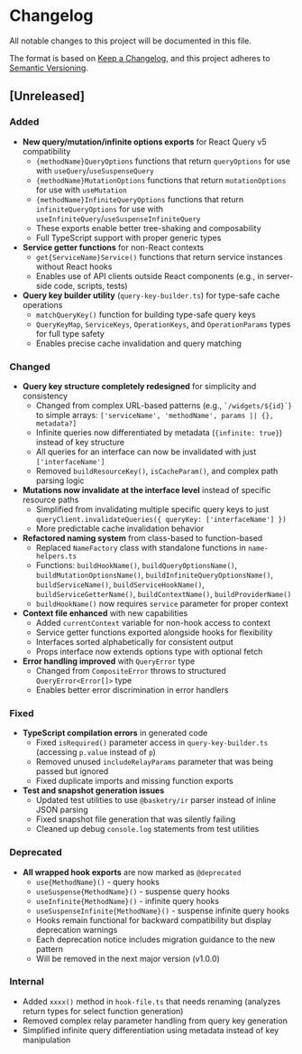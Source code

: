 # Changelog

All notable changes to this project will be documented in this file.

The format is based on [Keep a Changelog](https://keepachangelog.com/en/1.0.0/),
and this project adheres to [Semantic Versioning](https://semver.org/spec/v2.0.0.html).

## [Unreleased]

### Added

- **New query/mutation/infinite options exports** for React Query v5 compatibility
  - `{methodName}QueryOptions` functions that return `queryOptions` for use with `useQuery`/`useSuspenseQuery`
  - `{methodName}MutationOptions` functions that return `mutationOptions` for use with `useMutation`
  - `{methodName}InfiniteQueryOptions` functions that return `infiniteQueryOptions` for use with `useInfiniteQuery`/`useSuspenseInfiniteQuery`
  - These exports enable better tree-shaking and composability
  - Full TypeScript support with proper generic types
- **Service getter functions** for non-React contexts
  - `get{ServiceName}Service()` functions that return service instances without React hooks
  - Enables use of API clients outside React components (e.g., in server-side code, scripts, tests)
- **Query key builder utility** (`query-key-builder.ts`) for type-safe cache operations
  - `matchQueryKey()` function for building type-safe query keys
  - `QueryKeyMap`, `ServiceKeys`, `OperationKeys`, and `OperationParams` types for full type safety
  - Enables precise cache invalidation and query matching

### Changed

- **Query key structure completely redesigned** for simplicity and consistency
  - Changed from complex URL-based patterns (e.g., `` `/widgets/${id}` ``) to simple arrays: `['serviceName', 'methodName', params || {}, metadata?]`
  - Infinite queries now differentiated by metadata (`{infinite: true}`) instead of key structure
  - All queries for an interface can now be invalidated with just `['interfaceName']`
  - Removed `buildResourceKey()`, `isCacheParam()`, and complex path parsing logic
- **Mutations now invalidate at the interface level** instead of specific resource paths
  - Simplified from invalidating multiple specific query keys to just `queryClient.invalidateQueries({ queryKey: ['interfaceName'] })`
  - More predictable cache invalidation behavior
- **Refactored naming system** from class-based to function-based
  - Replaced `NameFactory` class with standalone functions in `name-helpers.ts`
  - Functions: `buildHookName()`, `buildQueryOptionsName()`, `buildMutationOptionsName()`, `buildInfiniteQueryOptionsName()`, `buildServiceName()`, `buildServiceHookName()`, `buildServiceGetterName()`, `buildContextName()`, `buildProviderName()`
  - `buildHookName()` now requires `service` parameter for proper context
- **Context file enhanced** with new capabilities
  - Added `currentContext` variable for non-hook access to context
  - Service getter functions exported alongside hooks for flexibility
  - Interfaces sorted alphabetically for consistent output
  - Props interface now extends options type with optional fetch
- **Error handling improved** with `QueryError` type
  - Changed from `CompositeError` throws to structured `QueryError<Error[]>` type
  - Enables better error discrimination in error handlers

### Fixed

- **TypeScript compilation errors** in generated code
  - Fixed `isRequired()` parameter access in `query-key-builder.ts` (accessing `p.value` instead of `p`)
  - Removed unused `includeRelayParams` parameter that was being passed but ignored
  - Fixed duplicate imports and missing function exports
- **Test and snapshot generation issues**
  - Updated test utilities to use `@basketry/ir` parser instead of inline JSON parsing
  - Fixed snapshot file generation that was silently failing
  - Cleaned up debug `console.log` statements from test utilities

### Deprecated

- **All wrapped hook exports** are now marked as `@deprecated`
  - `use{MethodName}()` - query hooks
  - `useSuspense{MethodName}()` - suspense query hooks
  - `useInfinite{MethodName}()` - infinite query hooks
  - `useSuspenseInfinite{MethodName}()` - suspense infinite query hooks
  - Hooks remain functional for backward compatibility but display deprecation warnings
  - Each deprecation notice includes migration guidance to the new pattern
  - Will be removed in the next major version (v1.0.0)

### Internal

- Added `xxxx()` method in `hook-file.ts` that needs renaming (analyzes return types for select function generation)
- Removed complex relay parameter handling from query key generation
- Simplified infinite query differentiation using metadata instead of key manipulation
